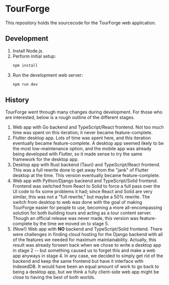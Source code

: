 # TourForge

This repository holds the sourcecode for the TourForge web application.

## Development

1. Install Node.js.
2. Perform initial setup:
   ```sh
   npm install
   ```
3. Run the development web server:
   ```sh
   npm run dev
   ```

## History

TourForge went through many changes during development. For those who are interested, below is a rough outline of the different stages.

1. Web app with Go backend and TypeScript/React frontend. Not too much time was spent on this iteration; it never became feature-complete.
2. Flutter desktop app. Lots of time was spent here, and this iteration eventually became feature-complete. A desktop app seemed likely to be the most low-maintenance option, and the mobile app was already being developed with Flutter, so it made sense to try the same framework for the desktop app.
3. Desktop app with Rust backend (Tauri) and TypeScript/React frontend. This was a full rewrite done to get away from the "jank" of Flutter desktop at the time. This version eventually became feature-complete.
4. Web app with Python/Django backend and TypeScript/Solid frontend. Frontend was switched from React to Solid to force a full pass over the UI code to fix some problems it had; since React and Solid are very similar, this was not a "full rewrite," but maybe a 50% rewrite. The switch from desktop to web was done with the goal of making TourForge easier for people to use, becoming a more all-encompassing solution for both building tours and acting as a tour content server. Though an official release was never made, this version was feature-complete by the time we moved on to stage 5.
5. (Now!) Web app with **NO** backend and TypeScript/Solid frontend. There were challenges in finding cloud hosting for the Django backend with all of the features we needed for maximum maintainability. Actually, this result was already forseen back when we chose to write a desktop app in stage 2 -- but something caused us to forget this and make a web app anyways in stage 4. In any case, we decided to simply get rid of the backend and keep the same frontend but have it interface with IndexedDB. It would have been an equal amount of work to go back to being a desktop app, but we think a fully client-side web app might be close to having the best of both worlds.
